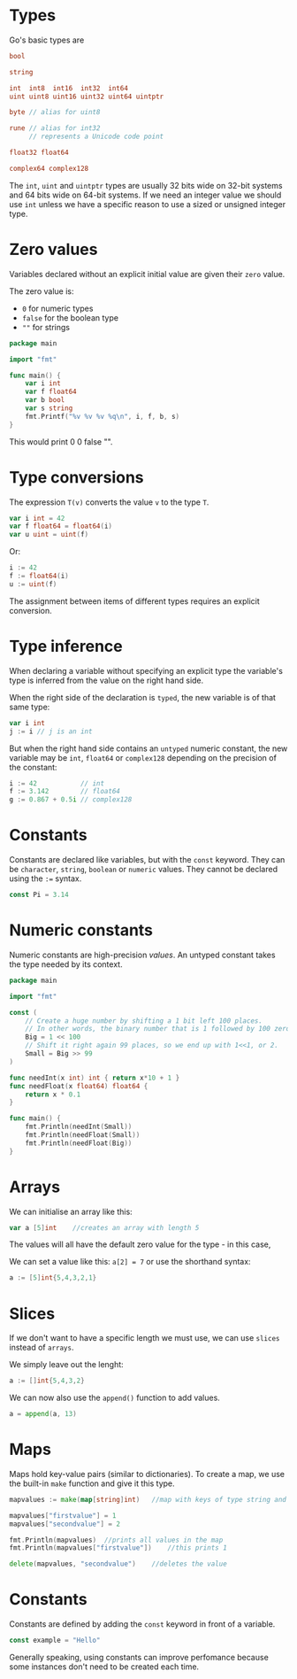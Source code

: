 # Types

Go's basic types are

```go
bool

string

int  int8  int16  int32  int64
uint uint8 uint16 uint32 uint64 uintptr

byte // alias for uint8

rune // alias for int32
     // represents a Unicode code point

float32 float64

complex64 complex128
```

The `int`, `uint` and `uintptr` types are usually 32 bits wide on 32-bit systems and 64 bits wide on 64-bit systems. If we need an integer value we should use `int` unless we have a specific reason to use a sized or unsigned integer type.

# Zero values

Variables declared without an explicit initial value are given their `zero` value.

The zero value is:

* `0` for numeric types
* `false` for the boolean type
* `""` for strings

```go
package main

import "fmt"

func main() {
	var i int
	var f float64
	var b bool
	var s string
	fmt.Printf("%v %v %v %q\n", i, f, b, s)
}

```

This would print 0 0 false "".

# Type conversions

The expression `T(v)` converts the value `v` to the type `T`.

```go
var i int = 42
var f float64 = float64(i)
var u uint = uint(f)
```

Or:

```go 
i := 42
f := float64(i)
u := uint(f)
```

The assignment between items of different types requires an explicit conversion.

# Type inference

When declaring a variable without specifying  an explicit type the variable's type is inferred from the value on the right hand side.

When the right side of the declaration is `typed`, the new variable is of that same type:

```go
var i int
j := i // j is an int
```

But when the right hand side contains an `untyped` numeric constant, the new variable may be `int`, `float64` or `complex128` depending on the precision of the constant:

```go
i := 42           // int
f := 3.142        // float64
g := 0.867 + 0.5i // complex128
```

# Constants

Constants are declared like variables, but with the `const` keyword. They can be `character`, `string`, `boolean` or `numeric` values. They cannot be declared using the `:=` syntax.

```go
const Pi = 3.14
```

# Numeric constants

Numeric constants are high-precision *values*. An untyped constant takes the type needed by its context.

```go
package main

import "fmt"

const (
	// Create a huge number by shifting a 1 bit left 100 places.
	// In other words, the binary number that is 1 followed by 100 zeroes.
	Big = 1 << 100
	// Shift it right again 99 places, so we end up with 1<<1, or 2.
	Small = Big >> 99
)

func needInt(x int) int { return x*10 + 1 }
func needFloat(x float64) float64 {
	return x * 0.1
}

func main() {
	fmt.Println(needInt(Small))
	fmt.Println(needFloat(Small))
	fmt.Println(needFloat(Big))
}

```

# Arrays

We can initialise an array like this:

```go
var a [5]int    //creates an array with length 5
```

The values will all have the default zero value for the type - in this case, 

We can set a value like this: `a[2] = 7` or use the shorthand syntax:

```go
a := [5]int{5,4,3,2,1}
```

# Slices

If we don't want to have a specific length we must use, we can use `slices` instead of `arrays`.

We simply leave out the lenght:

```go
a := []int{5,4,3,2}
```

We can now also use the `append()` function to add values.

```go
a = append(a, 13)
```

# Maps

Maps hold key-value pairs (similar to dictionaries). To create a map, we use the built-in `make` function and give it this type.

```go
mapvalues := make(map[string]int)	//map with keys of type string and values of type int

mapvalues["firstvalue"] = 1
mapvalues["secondvalue"] = 2

fmt.Println(mapvalues)	//prints all values in the map
fmt.Println(mapvalues["firstvalue"])	//this prints 1

delete(mapvalues, "secondvalue")	//deletes the value
```

# Constants

Constants are defined by adding the `const` keyword in front of a variable.

```go
const example = "Hello"
```

Generally speaking, using constants can improve perfomance because some instances don't need to be created each time.